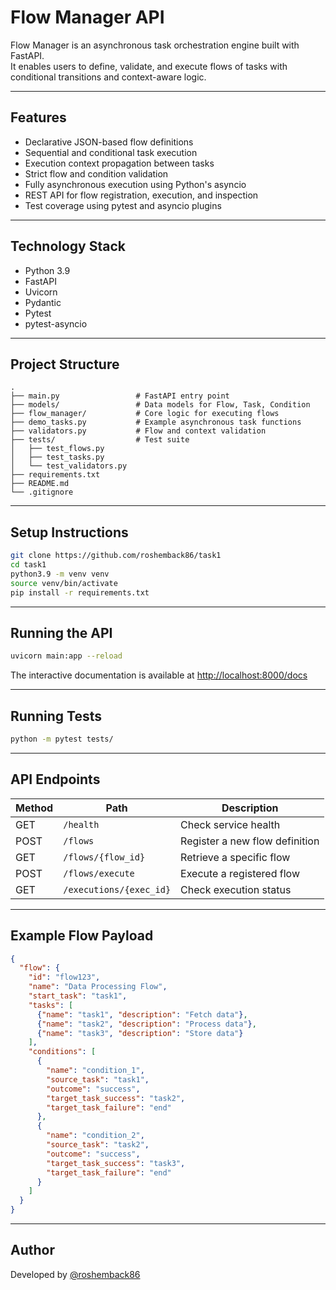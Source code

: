 # Flow Manager API

Flow Manager is an asynchronous task orchestration engine built with FastAPI.  
It enables users to define, validate, and execute flows of tasks with conditional transitions and context-aware logic.

---

## Features

- Declarative JSON-based flow definitions
- Sequential and conditional task execution
- Execution context propagation between tasks
- Strict flow and condition validation
- Fully asynchronous execution using Python's asyncio
- REST API for flow registration, execution, and inspection
- Test coverage using pytest and asyncio plugins

---

## Technology Stack

- Python 3.9
- FastAPI
- Uvicorn
- Pydantic
- Pytest
- pytest-asyncio

---

## Project Structure

```
.
├── main.py                 # FastAPI entry point
├── models/                 # Data models for Flow, Task, Condition
├── flow_manager/           # Core logic for executing flows
├── demo_tasks.py           # Example asynchronous task functions
├── validators.py           # Flow and context validation
├── tests/                  # Test suite
│   ├── test_flows.py
│   ├── test_tasks.py
│   └── test_validators.py
├── requirements.txt
├── README.md
└── .gitignore
```

---

## Setup Instructions

```bash
git clone https://github.com/roshemback86/task1
cd task1
python3.9 -m venv venv
source venv/bin/activate
pip install -r requirements.txt
```

---

## Running the API

```bash
uvicorn main:app --reload
```

The interactive documentation is available at [http://localhost:8000/docs](http://localhost:8000/docs)

---

## Running Tests

```bash
python -m pytest tests/
```

---

## API Endpoints

| Method | Path                    | Description                       |
|--------|-------------------------|-----------------------------------|
| GET    | `/health`               | Check service health              |
| POST   | `/flows`                | Register a new flow definition    |
| GET    | `/flows/{flow_id}`      | Retrieve a specific flow          |
| POST   | `/flows/execute`        | Execute a registered flow         |
| GET    | `/executions/{exec_id}` | Check execution status            |

---

## Example Flow Payload

```json
{
  "flow": {
    "id": "flow123",
    "name": "Data Processing Flow",
    "start_task": "task1",
    "tasks": [
      {"name": "task1", "description": "Fetch data"},
      {"name": "task2", "description": "Process data"},
      {"name": "task3", "description": "Store data"}
    ],
    "conditions": [
      {
        "name": "condition_1",
        "source_task": "task1",
        "outcome": "success",
        "target_task_success": "task2",
        "target_task_failure": "end"
      },
      {
        "name": "condition_2",
        "source_task": "task2",
        "outcome": "success",
        "target_task_success": "task3",
        "target_task_failure": "end"
      }
    ]
  }
}
```

---

## Author

Developed by [@roshemback86](https://github.com/roshemback86)
